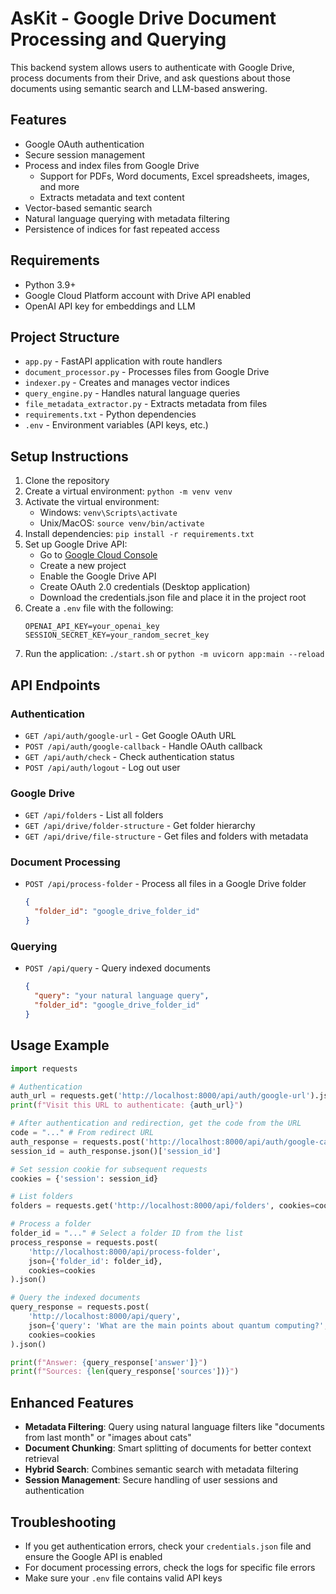 # AsKit - Google Drive Document Processing and Querying

This backend system allows users to authenticate with Google Drive, process documents from their Drive, and ask questions about those documents using semantic search and LLM-based answering.

## Features

- Google OAuth authentication
- Secure session management
- Process and index files from Google Drive
  - Support for PDFs, Word documents, Excel spreadsheets, images, and more
  - Extracts metadata and text content
- Vector-based semantic search
- Natural language querying with metadata filtering
- Persistence of indices for fast repeated access

## Requirements

- Python 3.9+
- Google Cloud Platform account with Drive API enabled
- OpenAI API key for embeddings and LLM

## Project Structure

- `app.py` - FastAPI application with route handlers
- `document_processor.py` - Processes files from Google Drive
- `indexer.py` - Creates and manages vector indices
- `query_engine.py` - Handles natural language queries
- `file_metadata_extractor.py` - Extracts metadata from files
- `requirements.txt` - Python dependencies
- `.env` - Environment variables (API keys, etc.)

## Setup Instructions

1. Clone the repository
2. Create a virtual environment: `python -m venv venv`
3. Activate the virtual environment:
   - Windows: `venv\Scripts\activate`
   - Unix/MacOS: `source venv/bin/activate`
4. Install dependencies: `pip install -r requirements.txt`
5. Set up Google Drive API:
   - Go to [Google Cloud Console](https://console.cloud.google.com/)
   - Create a new project
   - Enable the Google Drive API
   - Create OAuth 2.0 credentials (Desktop application)
   - Download the credentials.json file and place it in the project root
6. Create a `.env` file with the following:
   ```
   OPENAI_API_KEY=your_openai_key
   SESSION_SECRET_KEY=your_random_secret_key
   ```
7. Run the application: `./start.sh` or `python -m uvicorn app:main --reload`

## API Endpoints

### Authentication

- `GET /api/auth/google-url` - Get Google OAuth URL
- `POST /api/auth/google-callback` - Handle OAuth callback
- `GET /api/auth/check` - Check authentication status
- `POST /api/auth/logout` - Log out user

### Google Drive

- `GET /api/folders` - List all folders
- `GET /api/drive/folder-structure` - Get folder hierarchy
- `GET /api/drive/file-structure` - Get files and folders with metadata

### Document Processing

- `POST /api/process-folder` - Process all files in a Google Drive folder
  ```json
  {
    "folder_id": "google_drive_folder_id"
  }
  ```

### Querying

- `POST /api/query` - Query indexed documents
  ```json
  {
    "query": "your natural language query",
    "folder_id": "google_drive_folder_id"
  }
  ```

## Usage Example

```python
import requests

# Authentication
auth_url = requests.get('http://localhost:8000/api/auth/google-url').json()['url']
print(f"Visit this URL to authenticate: {auth_url}")

# After authentication and redirection, get the code from the URL
code = "..." # From redirect URL
auth_response = requests.post('http://localhost:8000/api/auth/google-callback', json={'code': code, 'state': '...'})
session_id = auth_response.json()['session_id']

# Set session cookie for subsequent requests
cookies = {'session': session_id}

# List folders
folders = requests.get('http://localhost:8000/api/folders', cookies=cookies).json()

# Process a folder
folder_id = "..." # Select a folder ID from the list
process_response = requests.post(
    'http://localhost:8000/api/process-folder',
    json={'folder_id': folder_id},
    cookies=cookies
).json()

# Query the indexed documents
query_response = requests.post(
    'http://localhost:8000/api/query',
    json={'query': 'What are the main points about quantum computing?', 'folder_id': folder_id},
    cookies=cookies
).json()

print(f"Answer: {query_response['answer']}")
print(f"Sources: {len(query_response['sources'])}")
```

## Enhanced Features

- **Metadata Filtering**: Query using natural language filters like "documents from last month" or "images about cats"
- **Document Chunking**: Smart splitting of documents for better context retrieval
- **Hybrid Search**: Combines semantic search with metadata filtering
- **Session Management**: Secure handling of user sessions and authentication

## Troubleshooting

- If you get authentication errors, check your `credentials.json` file and ensure the Google API is enabled
- For document processing errors, check the logs for specific file errors
- Make sure your `.env` file contains valid API keys
